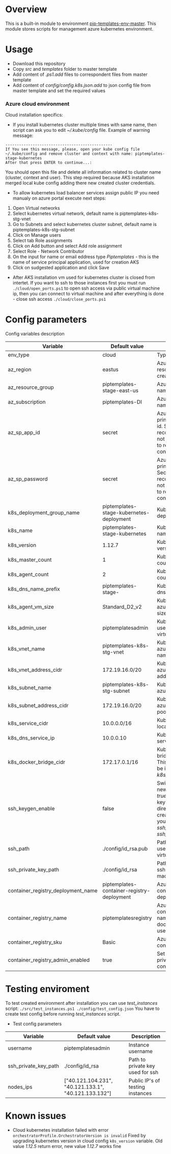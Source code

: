 # Overview

This is a built-in module to environment [pip-templates-env-master](https://github.com/pip-templates/pip-templates-env-master). 
This module stores scripts for management azure kubernetes environment.

# Usage

- Download this repository
- Copy *src* and *templates* folder to master template
- Add content of *.ps1.add* files to correspondent files from master template
- Add content of *config/config.k8s.json.add* to json config file from master template and set the required values

### Azure cloud environment

Cloud installation specifics:
* If you install kubernetes cluster multiple times with same name, then script can ask you to edit *~/.kube/config* file. Example of warning message:

```
-----------------------------------------------
If You see this message, please, open your kube config file ~/.kube/config and remove cluster and context with name: piptemplates-stage-kubernetes
After that press ENTER to continue...:
```

You should open this file and delete all information related to cluster name (cluster, context and user). This step required because AKS installation merged local kube config adding there new created cluster credentials.

* To allow kubernetes load balancer services assign public IP you need manualy on azure portal execute next steps:
1) Open Virtual networks
2) Select kubernetes virtual network, default name is piptemplates-k8s-stg-vnet 
3) Go to Subnets and select kubernetes cluster subnet, default name is piptemplates-k8s-stg-subnet
4) Click on Manage users
5) Select tab Role assignments
6) Click on Add button and select Add role assignment
7) Select Role - Network Contributor
8) On the input for name or email eddress type *Piptemplates* - this is the name of service principal application, used for creation AKS
9) Click on sudgested application and click Save

* After AKS installation vm used for kubernetes cluster is closed from intertet. If you want to ssh to those instances first you must run `./cloud/open_ports.ps1` to open ssh access via public virtual machine ip, then you can connect to virtual machine and after everything is done - close ssh access `./cloud/close_ports.ps1`

# Config parameters

Config variables description

| Variable | Default value | Description |
|----|----|---|
| env_type | cloud | Type of environment |
| az_region | eastus | Azure region where resources will be created |
| az_resource_group | piptemplates-stage-east-us | Azure resource group name |
| az_subscription | piptemplates-DI | Azure subscription name |
| az_sp_app_id | secret | Azure service principal application id. Security recomendation - do not upload real value to repository, store config file localy |
| az_sp_password | secret | Azure service principal password. Security recomendation - do not upload real value to repository, store config file localy |
| k8s_deployment_group_name | piptemplates-stage-kubernetes-deployment | Kubernetes azure deployment name |
| k8s_name | piptemplates-stage-kubernetes | Kubernetes cluster name |
| k8s_version | 1.12.7 | Kubernetes cluster version |
| k8s_master_count | 1 | Kubernetes cluster count master nodes |
| k8s_agent_count | 2 | Kubernetes cluster count worker nodes |
| k8s_dns_name_prefix | piptemplates-stage- | Kubernetes cluster dns prefix |
| k8s_agent_vm_size | Standard_D2_v2 | Kubernetes cluster azure virtual machines size |
| k8s_admin_user | piptemplatesadmin | Kubernetes cluster username for azure virtual machines |
| k8s_vnet_name | piptemplates-k8s-stg-vnet | Kubernetes cluster azure virtual network name |
| k8s_vnet_address_cidr | 172.19.16.0/20 | Kubernetes cluster azure virtual network address pool |
| k8s_subnet_name | piptemplates-k8s-stg-subnet | Kubernetes cluster azure subnet name |
| k8s_subnet_address_cidr | 172.19.16.0/20 | Kubernetes cluster azure subnet address pool |
| k8s_service_cidr | 10.0.0.0/16 | Kubernetes service local address pool |
| k8s_dns_service_ip | 10.0.0.10 | Kubernetes dns service local ip |
| k8s_docker_bridge_cidr | 172.17.0.1/16 | Kubernetes docker bridge address pool. This addresses should be included to *k8s_vnet_address_cidr* |
| ssh_keygen_enable | false | Switch for creation new ssh keys. If set to *true* - then new ssh keys in home directory will be created, if set to *false* you should set *ssh_path* and *ssh_private_key_path* |
| ssh_path | ./config/id_rsa.pub | Path to id_rsa.pub used for ssh to azure virtual machines |
| ssh_private_key_path | ./config/id_rsa | Path to id_rsa used for ssh to azure virtual machines |
| container_registry_deployment_name | piptemplates-container-registry-deployment | Azure private container registry deployment name |
| container_registry_name | piptemplatesregistry | Azure private container registry name. Use this for docker login as username |
| container_registry_sku | Basic | Azure private container registry SKU |
| container_registry_admin_enabled | true | Set to *true* to create private azure container registry |

# Testing enviroment
To test created environment after installation you can use *test_instances* script:
`
./src/test_instances.ps1 ./config/test_config.json
`
You have to create test config  before running *test_instances* script.
* Test config parameters

| Variable | Default value | Description |
|----|----|---| 
| username | piptemplatesadmin | Instance username |
| ssh_private_key_path | ./config/id_rsa | Path to private key used for ssh |
| nodes_ips | ["40.121.104.231", "40.121.133.1", "40.121.133.132"] | Public IP's of testing instances |

# Known issues

* Cloud kubernetes installation failed with error `orchestratorProfile.OrchestratorVersion is invalid`
Fixed by upgrading kubernetes version in cloud config `k8s_version` variable. Old value *1.12.5* return error, new value *1.12.7* works fine
